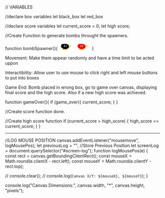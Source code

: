 // VARIABLES

//declare box variables
 let black_box
 let red_box

 //declare score variables
 let current_score = 0;
 let high score;

//Create Function to generate bombs throught the spawners.

function bombSpawner(){
<img id="blackbomb" src="./Assets/sprites/black_bomb.png" width=50px height=25px>
<img id="redbomb" src="./Assets/Sprites/red_bomb.png" width=50px height=25px>
}

Movement: Make them appear randomly and have a time limit to be acted uppon

Interactibility: Allow user to use mouse to click right and left mouse buttons to put into boxes

Game End: Bomb placed in wrong box, go to game over canvas, displaying final score and the high score. Also if a new high score was achieved.

function gameOver(){
if (game_over){
current_score;
}
}


//Create score function
done.

//Create high score function
if (current_score > high_score) {
high_score == current_score;
}
}

****************************************************************
//LOG MOUSE POSITION
canvas.addEventListener("mousemove", logMousePos);
let previousLog = ""; //Store Previous Position
let screenLog = document.querySelector("#screen-log");
function logMousePos(e) {
  const rect = canvas.getBoundingClientRect();
  const mouseX = Math.round(e.clientX - rect.left);
  const mouseY = Math.round(e.clientY - rect.top);

  // console.clear();
  // console.log(`Canvas X/Y: ${mouseX}, ${mouseY}`);
}

console.log("Canvas Dimensions:", canvas.width, "*", canvas.height, "pixels");